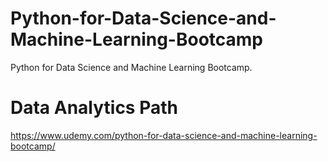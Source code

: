# Python-for-Data-Science-and-Machine-Learning-Bootcamp
Python for Data Science and Machine Learning Bootcamp. 

# Data Analytics Path

https://www.udemy.com/python-for-data-science-and-machine-learning-bootcamp/
